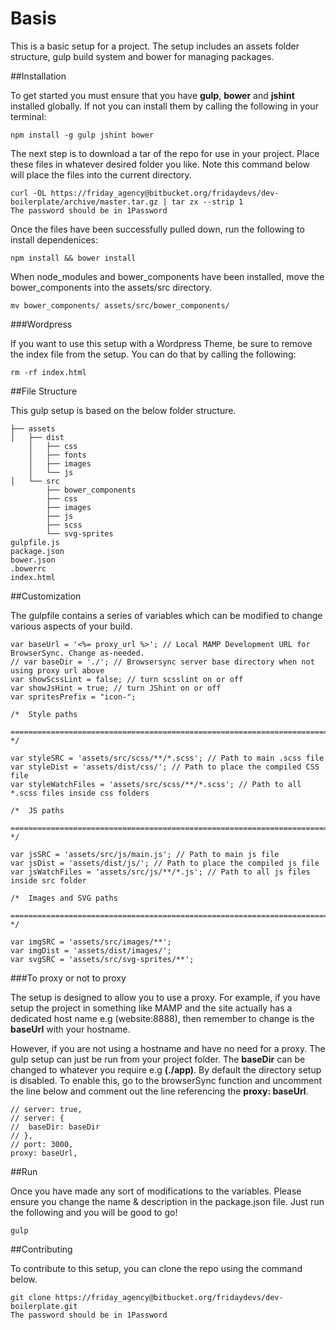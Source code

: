 # Basis
This is a basic setup for a project. The setup includes an assets folder structure, gulp build system and bower for managing packages.

##Installation

To get started you must ensure that you have **gulp**, **bower** and **jshint** installed globally. If not you can install them by calling the following in your terminal:

```
npm install -g gulp jshint bower
```

The next step is to download a tar of the repo for use in your project. Place these files in whatever desired folder you like. Note this command below will place the files into the current directory.

```
curl -OL https://friday_agency@bitbucket.org/fridaydevs/dev-boilerplate/archive/master.tar.gz | tar zx --strip 1
The password should be in 1Password
```

Once the files have been successfully pulled down, run the following to install dependenices:

```
npm install && bower install
```

When node_modules and bower_components have been installed, move the bower_components into the assets/src directory.
```
mv bower_components/ assets/src/bower_components/
```

###Wordpress

If you want to use this setup with a Wordpress Theme, be sure to remove the index file from the setup. You can do that by calling the following:

```
rm -rf index.html
```

##File Structure

This gulp setup is based on the below folder structure. 

```
├── assets
│	├── dist
	│   ├── css
	│   ├── fonts
	│   ├── images
	│   └── js
│	└── src
	    ├── bower_components
	    ├── css
	    ├── images
	    ├── js
	    ├── scss
	    └── svg-sprites
gulpfile.js
package.json
bower.json
.bowerrc
index.html
```

##Customization

The gulpfile contains a series of variables which can be modified to change various aspects of your build. 

```
var baseUrl = '<%= proxy_url %>'; // Local MAMP Development URL for BrowserSync. Change as-needed. 
// var baseDir = './'; // Browsersync server base directory when not using proxy url above
var showScssLint = false; // turn scsslint on or off
var showJsHint = true; // turn JShint on or off
var spritesPrefix = "icon-";

/*  Style paths
    ========================================================================== */

var styleSRC = 'assets/src/scss/**/*.scss'; // Path to main .scss file
var styleDist = 'assets/dist/css/'; // Path to place the compiled CSS file
var styleWatchFiles = 'assets/src/scss/**/*.scss'; // Path to all *.scss files inside css folders

/*  JS paths
    ========================================================================== */

var jsSRC = 'assets/src/js/main.js'; // Path to main js file
var jsDist = 'assets/dist/js/'; // Path to place the compiled js file
var jsWatchFiles = 'assets/src/js/**/*.js'; // Path to all js files inside src folder

/*  Images and SVG paths
    ========================================================================== */

var imgSRC = 'assets/src/images/**';
var imgDist = 'assets/dist/images/';
var svgSRC = 'assets/src/svg-sprites/**';

```

###To proxy or not to proxy

The setup is designed to allow you to use a proxy. For example, if you have setup the project in something like MAMP and the site actually has a dedicated host name e.g (website:8888), then remember to change is the **baseUrl** with your hostname.

However, if you are not using a hostname and have no need for a proxy. The gulp setup can just be run from your project folder. The **baseDir** can be changed to whatever you require e.g **(./app)**. By default the directory setup is disabled. To enable this, go to the browserSync function and uncomment the line below and comment out the line referencing the **proxy: baseUrl**.

```
// server: true,
// server: {
//  baseDir: baseDir
// },
// port: 3000,
proxy: baseUrl,
```


##Run 

Once you have made any sort of modifications to the variables. Please ensure you change the name & description in the package.json file.
Just run the following and you will be good to go!

```
gulp
```

##Contributing

To contribute to this setup, you can clone the repo using the command below. 

```
git clone https://friday_agency@bitbucket.org/fridaydevs/dev-boilerplate.git
The password should be in 1Password
```



